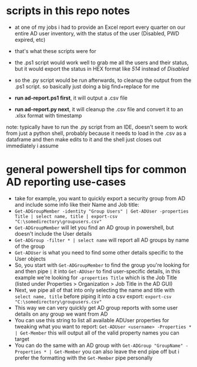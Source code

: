 # scripts in this repo notes

- at one of my jobs i had to provide an Excel report every quarter on our entire AD user inventory, with the status of the user (Disabled, PWD expired, etc)
- that's what these scripts were for
- the .ps1 script would work well to grab me all the users and their status, but it would export the status in HEX format like *514* instead of *Disabled*
- so the .py script would be run afterwards, to cleanup the output from the .ps1 script. so basically just doing a big find+replace for me

- **run ad-report.ps1 first**, it will output a .csv file
- **run ad-report.py next**, it will cleanup the .csv file and convert it to an .xlsx format with timestamp

note: typically have to run the .py script from an IDE, doesn't seem to work from just a python shell, probably because it needs to load in the .csv as a dataframe and then make edits to it and the shell just closes out immediately i assume

# general powershell tips for common AD reporting use-cases

- take for example, you want to quickly export a security group from AD and include some info like their Name and Job title:
- `Get-ADGroupMember -identity "Group Users" | Get-ADUser -properties Title | select name, title | export-csv "C:\somedirectory\groupusers.csv"`
- `Get-ADGroupMember` will let you find an AD group in powershell, but doesn't include the User details
- `Get-ADGroup -filter * | select name` will report all AD groups by name of the group
- `Get-ADUser` is what you need to find some other details specific to the User objects
- So, you start with `Get-ADGroupMember` to find the group you're looking for and then pipe `|` it into `Get-ADUser` to find user-specific details, in this example we're looking for `-properties Title` which is the Job Title (listed under Properties > Organization > Job Title in the AD GUI)
- Next, we pipe all of that into only selecting the name and title with `select name, title` before piping it into a csv export: `export-csv "C:\somedirectory\groupusers.csv"`
- This way we can very quickly get AD group reports with some user details on any group we want from AD
- You can use this string to list all available ADUser properties for tweaking what you want to report: `Get-ADUser <username> -Properties * | Get-Member` this will output all of the valid property names you can target
- You can do the same with an AD group with `Get-ADGroup "GroupName" -Properties * | Get-Member` you can also leave the end pipe off but i prefer the formatting with the `Get-Member` pipe personally
